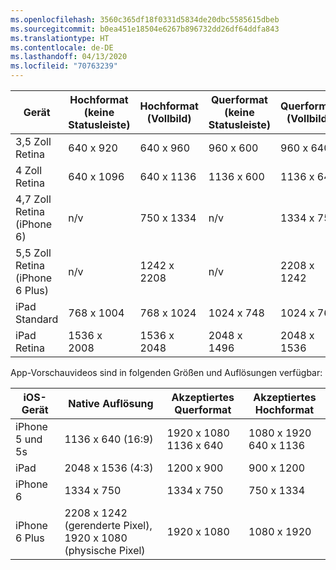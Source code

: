 ```yaml
---
ms.openlocfilehash: 3560c365df18f0331d5834de20dbc5585615dbeb
ms.sourcegitcommit: b0ea451e18504e6267b896732dd26df64ddfa843
ms.translationtype: HT
ms.contentlocale: de-DE
ms.lasthandoff: 04/13/2020
ms.locfileid: "70763239"
---
```

|Gerät|Hochformat (keine Statusleiste)|Hochformat (Vollbild)|Querformat (keine Statusleiste)|Querformat (Vollbild)|
|---|---|---|---|---|
|3,5 Zoll Retina|640 x 920|640 x 960|960 x 600|960 x 640|
|4 Zoll Retina|640 x 1096|640 x 1136|1136 x 600|1136 x 640|
|4,7 Zoll Retina (iPhone 6)|n/v|750 x 1334|n/v|1334 x 750|
|5,5 Zoll Retina (iPhone 6 Plus)|n/v|1242 x 2208|n/v|2208 x 1242|
|iPad Standard|768 x 1004|768 x 1024|1024 x 748|1024 x 768|
|iPad Retina|1536 x 2008|1536 x 2048|2048 x 1496|2048 x 1536|

App-Vorschauvideos sind in folgenden Größen und Auflösungen verfügbar:

|iOS-Gerät|Native Auflösung|Akzeptiertes Querformat|Akzeptiertes Hochformat|
|---|---|---|---|
|iPhone 5 und 5s|1136 x 640 (16:9)|1920 x 1080<br />1136 x 640|1080 x 1920<br />640 x 1136|
|iPad|2048 x 1536 (4:3)|1200 x 900|900 x 1200|
|iPhone 6|1334 x 750|1334 x 750|750 x 1334|
|iPhone 6 Plus|2208 x 1242 (gerenderte Pixel), 1920 x 1080 (physische Pixel)|1920 x 1080|1080 x 1920|
